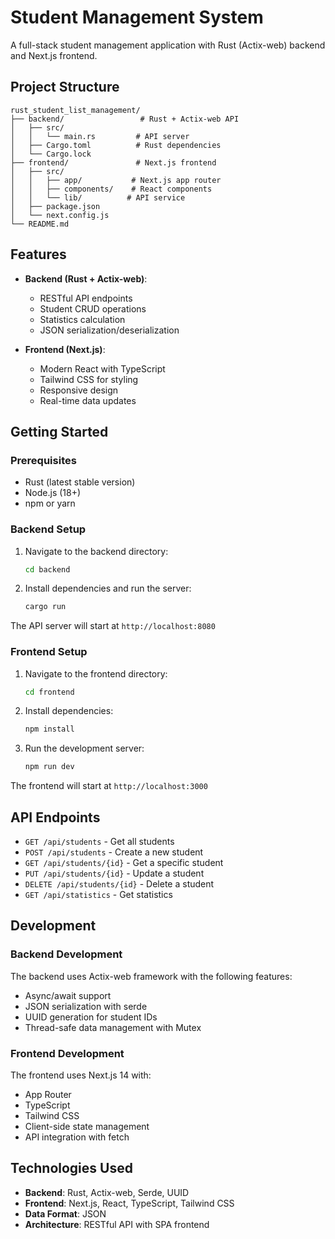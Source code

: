 # Student Management System

A full-stack student management application with Rust (Actix-web) backend and Next.js frontend.

## Project Structure

```
rust_student_list_management/
├── backend/                 # Rust + Actix-web API
│   ├── src/
│   │   └── main.rs         # API server
│   ├── Cargo.toml          # Rust dependencies
│   └── Cargo.lock
├── frontend/               # Next.js frontend
│   ├── src/
│   │   ├── app/           # Next.js app router
│   │   ├── components/    # React components
│   │   └── lib/          # API service
│   ├── package.json
│   └── next.config.js
└── README.md
```

## Features

- **Backend (Rust + Actix-web)**:
  - RESTful API endpoints
  - Student CRUD operations
  - Statistics calculation
  - JSON serialization/deserialization

- **Frontend (Next.js)**:
  - Modern React with TypeScript
  - Tailwind CSS for styling
  - Responsive design
  - Real-time data updates

## Getting Started

### Prerequisites

- Rust (latest stable version)
- Node.js (18+)
- npm or yarn

### Backend Setup

1. Navigate to the backend directory:
   ```bash
   cd backend
   ```

2. Install dependencies and run the server:
   ```bash
   cargo run
   ```

The API server will start at `http://localhost:8080`

### Frontend Setup

1. Navigate to the frontend directory:
   ```bash
   cd frontend
   ```

2. Install dependencies:
   ```bash
   npm install
   ```

3. Run the development server:
   ```bash
   npm run dev
   ```

The frontend will start at `http://localhost:3000`

## API Endpoints

- `GET /api/students` - Get all students
- `POST /api/students` - Create a new student
- `GET /api/students/{id}` - Get a specific student
- `PUT /api/students/{id}` - Update a student
- `DELETE /api/students/{id}` - Delete a student
- `GET /api/statistics` - Get statistics

## Development

### Backend Development

The backend uses Actix-web framework with the following features:
- Async/await support
- JSON serialization with serde
- UUID generation for student IDs
- Thread-safe data management with Mutex

### Frontend Development

The frontend uses Next.js 14 with:
- App Router
- TypeScript
- Tailwind CSS
- Client-side state management
- API integration with fetch

## Technologies Used

- **Backend**: Rust, Actix-web, Serde, UUID
- **Frontend**: Next.js, React, TypeScript, Tailwind CSS
- **Data Format**: JSON
- **Architecture**: RESTful API with SPA frontend
